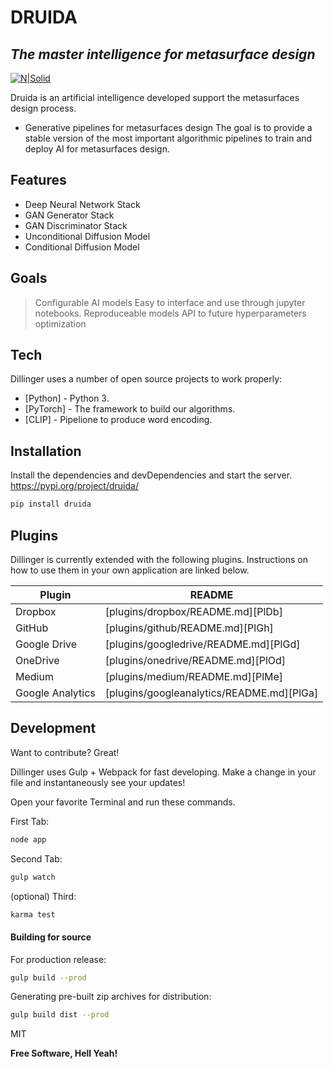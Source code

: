 # DRUIDA
## _The master intelligence for metasurface design_

[![N|Solid](https://cldup.com/dTxpPi9lDf.thumb.png)](https://nodesource.com/products/nsolid)

Druida is an artificial intelligence developed support the metasurfaces design process.

- Generative pipelines for metasurfaces design
The goal is to provide a stable version of the most important algorithmic pipelines to train and deploy AI for metasurfaces design.

## Features

- Deep Neural Network Stack
- GAN Generator Stack
- GAN Discriminator Stack
- Unconditional Diffusion Model
- Conditional Diffusion Model

## Goals
> Configurable AI models
> Easy to interface and use through jupyter notebooks.
> Reproduceable models
> API to future hyperparameters optimization



## Tech

Dillinger uses a number of open source projects to work properly:

- [Python] - Python 3.
- [PyTorch] - The framework to build our algorithms.
- [CLIP] - Pipelione to produce word encoding.


## Installation


Install the dependencies and devDependencies and start the server.
https://pypi.org/project/druida/

```sh
pip install druida

```

## Plugins

Dillinger is currently extended with the following plugins.
Instructions on how to use them in your own application are linked below.

| Plugin | README |
| ------ | ------ |
| Dropbox | [plugins/dropbox/README.md][PlDb] |
| GitHub | [plugins/github/README.md][PlGh] |
| Google Drive | [plugins/googledrive/README.md][PlGd] |
| OneDrive | [plugins/onedrive/README.md][PlOd] |
| Medium | [plugins/medium/README.md][PlMe] |
| Google Analytics | [plugins/googleanalytics/README.md][PlGa] |

## Development

Want to contribute? Great!

Dillinger uses Gulp + Webpack for fast developing.
Make a change in your file and instantaneously see your updates!

Open your favorite Terminal and run these commands.

First Tab:

```sh
node app
```

Second Tab:

```sh
gulp watch
```

(optional) Third:

```sh
karma test
```

#### Building for source

For production release:

```sh
gulp build --prod
```

Generating pre-built zip archives for distribution:

```sh
gulp build dist --prod
```


MIT

**Free Software, Hell Yeah!**

[//]: # (These are reference links used in the body of this note and get stripped out when the markdown processor does its job. There is no need to format nicely because it shouldn't be seen. Thanks SO - http://stackoverflow.com/questions/4823468/store-comments-in-markdown-syntax)

   [dill]: <https://github.com/joemccann/dillinger>
   [git-repo-url]: <https://github.com/joemccann/dillinger.git>
